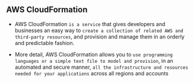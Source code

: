 ## AWS CloudFormation

- AWS CloudFormation `is a service` that gives developers and businesses an easy way to `create a collection of related AWS and third-party resources`, and provision and manage them in an orderly and predictable fashion.

- More detail, AWS CloudFormation allows you to `use programming languages or a simple text file to model and provision`, in an automated and secure manner, `all the infrastructure and resources needed for your applications` across all regions and accounts
